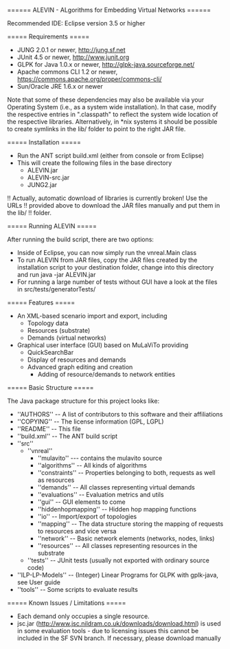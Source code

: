 ====== ALEVIN - ALgorithms for Embedding Virtual Networks ======

Recommended IDE:
Eclipse version 3.5 or higher

===== Requirements =====

  * JUNG 2.0.1 or newer, http://jung.sf.net
  * JUnit 4.5 or newer, http://www.junit.org
  * GLPK for Java 1.0.x or newer, http://glpk-java.sourceforge.net/
  * Apache commons CLI 1.2 or newer, https://commons.apache.org/proper/commons-cli/
  * Sun/Oracle JRE 1.6.x or newer

Note that some of these dependencies may also be available via your Operating
System (i.e., as a system wide installation). In that case, modify the
respective entries in ".classpath" to reflect the system wide location of the
respective libraries. Alternatively, in *nix systems it should be possible to
create symlinks in the lib/ folder to point to the right JAR file.

===== Installation =====

  * Run the ANT script build.xml (either from console or from Eclipse)
  * This will create the following files in the base directory
    * ALEVIN.jar
    * ALEVIN-src.jar
    * JUNG2.jar

!! Actually, automatic download of libraries is currently broken! Use the URLs
!! provided above to download the JAR files manually and put them in the lib/
!! folder.


===== Running ALEVIN =====

After running the build script, there are two options:
  * Inside of Eclipse, you can now simply run the vnreal.Main class
  * To run ALEVIN from JAR files, copy the JAR files created by the
    installation script to your destination folder, change into this directory
    and run
      java -jar ALEVIN.jar  
  * For running a large number of tests without GUI have a look at the files in
    src/tests/generatorTests/

===== Features =====

  * An XML-based scenario import and export, including
    * Topology data
    * Resources (substrate)
    * Demands (virtual networks)
  * Graphical user interface (GUI) based on MuLaViTo providing
    * QuickSearchBar
    * Display of resources and demands
    * Advanced graph editing and creation
      * Adding of resource/demands to network entities

===== Basic Structure =====

The Java package structure for this project looks like:
  * ''AUTHORS'' -- A list of contributors to this software and their affiliations
  * ''COPYING'' -- The license information (GPL, LGPL)
  * ''README'' -- This file
  * ''build.xml'' -- The ANT build script
  * ''src''
    * ''vnreal''
      * ''mulavito'' --- contains the mulavito source
      * ''algorithms'' -- All kinds of algorithms
      * ''constraints'' -- Properties belonging to both, requests as well as resources
      * ''demands'' -- All classes representing virtual demands
      * ''evaluations'' -- Evaluation metrics and utils
      * ''gui'' -- GUI elements to come
      * ''hiddenhopmapping'' -- Hidden hop mapping functions
      * ''io'' -- Import/export of topologies
      * ''mapping'' -- The data structure storing the mapping of requests to resources and vice versa
      * ''network'' -- Basic network elements (networks, nodes, links)
      * ''resources'' -- All classes representing resources in the substrate
    * ''tests'' -- JUnit tests (usually not exported with ordinary source code)
  * ''ILP-LP-Models'' -- (Integer) Linear Programs for GLPK with gplk-java, see User guide
  * ''tools'' -- Some scripts to evaluate results

  
===== Known Issues / Limitations =====
 
  * Each demand only occupies a single resource.
  * jsc.jar (http://www.jsc.nildram.co.uk/downloads/download.html) is used in
    some evaluation tools - due to licensing issues this cannot be included in
    the SF SVN branch. If necessary, please download manually
